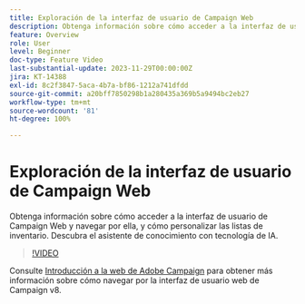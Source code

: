 ```yaml
---
title: Exploración de la interfaz de usuario de Campaign Web
description: Obtenga información sobre cómo acceder a la interfaz de usuario de Campaign Web y navegar por ella, y cómo personalizar las listas de inventario. Descubra el asistente de conocimiento con tecnología de IA.
feature: Overview
role: User
level: Beginner
doc-type: Feature Video
last-substantial-update: 2023-11-29T00:00:00Z
jira: KT-14388
exl-id: 8c2f3847-5aca-4b7a-bf86-1212a741dfdd
source-git-commit: a20bff7850298b1a280435a369b5a9494bc2eb27
workflow-type: tm+mt
source-wordcount: '81'
ht-degree: 100%

---
```


# Exploración de la interfaz de usuario de Campaign Web

Obtenga información sobre cómo acceder a la interfaz de usuario de Campaign Web y navegar por ella, y cómo personalizar las listas de inventario. Descubra el asistente de conocimiento con tecnología de IA.

>[!VIDEO](https://video.tv.adobe.com/v/3427278/?learn=on)

Consulte [Introducción a la web de Adobe Campaign](https://experienceleague.adobe.com/docs/campaign-web/v8/start/get-started.html?lang=es) para obtener más información sobre cómo navegar por la interfaz de usuario web de Campaign v8.
